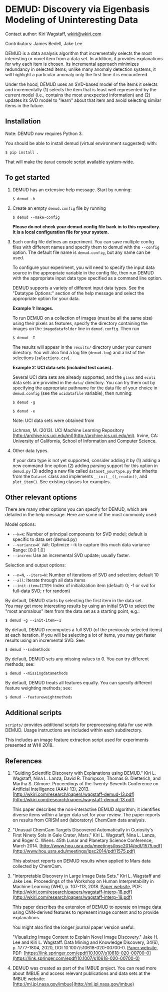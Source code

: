 DEMUD: Discovery via Eigenbasis Modeling of Uninteresting Data
==============================================================
Contact author: Kiri Wagstaff, wkiri@wkiri.com

Contributors: James Bedell, Jake Lee

DEMUD is a data analysis algorithm that incrementally selects the most
interesting or novel item from a data set.  In addition, it provides
explanations for why each item is chosen.  Its incremental approach
minimizes redundancy in selected items; unlike many anomaly detection
systems, it will highlight a particular anomaly only the first time it
is encountered.

Under the hood, DEMUD uses an SVD-based model of the items it selects
and incrementally (1) selects the item that is least well represented
by the current model (i.e., contains the most unexpected information)
and (2) updates its SVD model to "learn" about that item and avoid
selecting similar items in the future.

Installation
------------

Note: DEMUD now requires Python 3.

You should be able to install demud (virtual environment suggested) with:
   
   `$ pip install .`

That will make the `demud` console script available system-wide.

To get started
--------------

1. DEMUD has an extensive help message.  Start by running:

   `$ demud -h`

2. Create an empty `demud.config` file by running

   `$ demud --make-config`

   **Please do not check your demud.config file back in to this 
   repository.  It is a local configuration file for your system.**

3. Each config file defines an experiment.  You can save multiple
   config files with different names and specify them to demud with the
   `--config` option.  The default file name is `demud.config`, but
   any name can be used.

   To configure your experiment, you will need to specify the input
   data source in the appropriate variable in the config file, then
   run DEMUD with the appropriate input data type specified as a
   command line option.

   DEMUD supports a variety of different input data types.  See the
   "Datatype Options:" section of the help message and select the
   appropriate option for your data.  

   **Example 1: Images.**

   To run DEMUD on a collection of images (must be all the same size)
   using their pixels as features, specify the directory containing
   the images on the `imagedatafolder` line in `demud.config`.  Then run

   `$ demud -I`

   The results will appear in the `results/` directory under your 
   current directory.  You will also find a log file (`demud.log`)
   and a list of the selections (`selections.csv`).

   **Example 2: UCI data sets (included test cases).** 

   Several UCI data sets are already supported, and the `glass` and
   `ecoli` data sets are provided in the `data/` directory.  You can
   try them out by specifying the appropriate pathname for the data
   file of your choice in `demud.config` (see the `ucidatafile` variable), 
   then running:

   `$ demud -g`

   `$ demud -e`

   Note: UCI data sets were obtained from

   Lichman, M. (2013). UCI Machine Learning Repository
   [http://archive.ics.uci.edu/ml](http://archive.ics.uci.edu/ml). 
   Irvine, CA: University of California, 
   School of Information and Computer Science.

4. Other data types.

   If your data type is not yet supported, consider adding it by 
   (1) adding a new command-line option
   (2) adding parsing support for this option in `demud.py`
   (3) adding a new file called `dataset_yourtype.py` that inherits
   from the `Dataset` class and implements `__init__()`, `readin()`,
   and `plot_item()`.  See existing classes for examples.

Other relevant options
----------------------

There are many other options you can specify for DEMUD, which are
detailed in the help message.  Here are some of the most commonly
used: 

Model options:

* `--k=K`:                 Number of principal components for SVD model; default is specific to data set (demud.py)
* `--variance=K_VAR`:      Optimize --k to capture this much data variance
                           Range: [0.0 1.0]
* `--increm`:              Use an incremental SVD update; usually faster.

Selection and output options:

* `--n=N`, `--iters=N`:    Number of iterations of SVD and selection; default 10
* `--all`:                 Iterate through all data items
* `--init-item=IITEM`:     Index of initialization item (default: 0; -1 or svd
                           for full-data SVD; r for random)

By default, DEMUD starts by selecting the first item in the data set.  
You may get more interesting results by using an initial SVD to select 
the "most anomalous" item from the data set as a starting point, e.g.:

`$ demud -g --init-item=-1`

By default, DEMUD recomputes a full SVD (of the previously selected
items) at each iteration.  If you will be selecting a lot of items,
you may get faster results using an incremental SVD.  See: 

`$ demud --svdmethods`

By default, DEMUD sets any missing values to 0.  You can try different
methods; see: 

`$ demud --missingdatamethods`

By default, DEMUD treats all features equally.  You can specify
different feature weighting methods; see: 

`$ demud --featureweightmethods`

Additional scripts
------------------

`scripts/` provides additional scripts for preprocessing data for use 
with DEMUD. Usage instructions are included within each subdirectory.

This includes an image feature extraction script used for experiments 
presented at WHI 2018.

References
----------

1. "Guiding Scientific Discovery with Explanations using DEMUD."
   Kiri L. Wagstaff, Nina L. Lanza, David R. Thompson, Thomas
   G. Dietterich, and Martha S. Gilmore. 
   Proceedings of the Twenty-Seventh Conference on Artificial
   Intelligence (AAAI-13), 2013. 
   [http://wkiri.com/research/papers/wagstaff-demud-13.pdf](http://wkiri.com/research/papers/wagstaff-demud-13.pdf) 

   This paper describes the non-interactive DEMUD algorithm; it
   identifies diverse items within a larger data set for your review.
   The paper reports on results from CRISM and (laboratory) ChemCam
   data analysis. 

2. "Unusual ChemCam Targets Discovered Automatically in Curiosity's
   First Ninety Sols in Gale Crater, Mars." 
   Kiri L. Wagstaff, Nina L. Lanza, and Roger C. Wiens.
   45th Lunar and Planetary Science Conference, March 2014. 
   [http://www.hou.usra.edu/meetings/lpsc2014/pdf/1575.pdf](http://www.hou.usra.edu/meetings/lpsc2014/pdf/1575.pdf) 

   This abstract reports on DEMUD results when applied to Mars data
   collected by ChemCam. 
   
3. "Interpretable Discovery in Large Image Data Sets."
   Kiri L. Wagstaff and Jake Lee.
   Proceedings of the Workshop on Human Interpretability in 
   Machine Learning (WHI), p. 107-113, 2018.
   [Paper website](http://jakehlee.github.io/interp-img-disc.html), PDF:
   [http://wkiri.com/research/papers/wagstaff-interp-18.pdf](http://wkiri.com/research/papers/wagstaff-interp-18.pdf)
   
   This paper describes the extension of DEMUD to operate on image 
   data using CNN-derived features to represent image content
   and to provide explanations.
   
   You might also find the longer journal paper version useful:
   
   "Visualizing Image Content to Explain Novel Image Discovery."
   Jake H. Lee and Kiri L. Wagstaff.
   Data Mining and Knowledge Discovery, 34(6), p. 1777-1804, 
   2020, DOI 10.1007/s10618-020-00700-0.
   [Paper website](https://jakehlee.github.io/visualize-img-disc.html), PDF:
   [https://link.springer.com/epdf/10.1007/s10618-020-00700-0](https://link.springer.com/epdf/10.1007/s10618-020-00700-0)

4. DEMUD was created as part of the IMBUE project.  You can read more
   about IMBUE and access relevant publications and data sets at the 
   IMBUE website:    
   [http://ml.jpl.nasa.gov/imbue](http://ml.jpl.nasa.gov/imbue)

